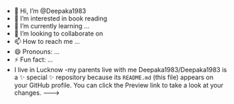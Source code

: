 - 👋 Hi, I’m @Deepaka1983
- 👀 I’m interested in book reading 
- 🌱 I’m currently learning ...
- 💞️ I’m looking to collaborate on 
- 📫 How to reach me ...
- 😄 Pronouns: ...
- ⚡ Fun fact: ...
- I live in Lucknow
-my parents live with me
Deepaka1983/Deepaka1983 is a ✨ special ✨ repository because its `README.md` (this file) appears on your GitHub profile.
You can click the Preview link to take a look at your changes.
--->
